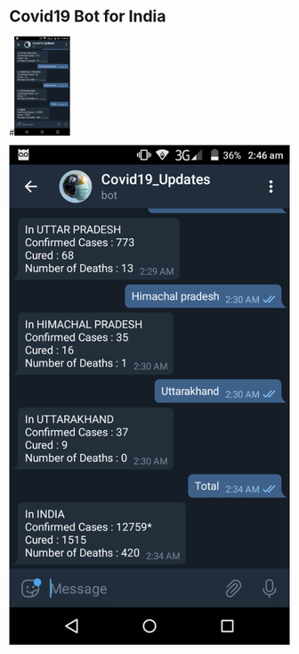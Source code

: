 # Covid19 Bot for India

#<img src = "Images/Screenshot_2020-04-17-02-46-08.png" width = 100>

![](Images/Screenshot_2020-04-17-02-46-08.png)
